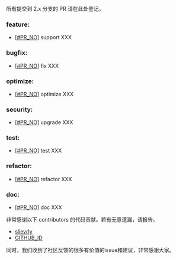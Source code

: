 <!--
    Licensed to the Apache Software Foundation (ASF) under one or more
    contributor license agreements.  See the NOTICE file distributed with
    this work for additional information regarding copyright ownership.
    The ASF licenses this file to You under the Apache License, Version 2.0
    (the "License"); you may not use this file except in compliance with
    the License.  You may obtain a copy of the License at

    http://www.apache.org/licenses/LICENSE-2.0
    
    Unless required by applicable law or agreed to in writing, software
    distributed under the License is distributed on an "AS IS" BASIS,
    WITHOUT WARRANTIES OR CONDITIONS OF ANY KIND, either express or implied.
    See the License for the specific language governing permissions and
    limitations under the License.
-->
所有提交到 2.x 分支的 PR 请在此处登记。

<!-- 请根据PR的类型添加 `变更记录` 到以下对应位置(feature/bugfix/optimize/test) 下 -->

### feature:

- [[#PR_NO](https://github.com/seata/seata/pull/PR_NO)] support XXX


### bugfix:

- [[#PR_NO](https://github.com/seata/seata/pull/PR_NO)] fix XXX


### optimize:


- [[#PR_NO](https://github.com/seata/seata/pull/PR_NO)] optimize XXX


### security:

- [[#PR_NO](https://github.com/seata/seata/pull/PR_NO)] upgrade XXX


### test:

- [[#PR_NO](https://github.com/seata/seata/pull/PR_NO)] test XXX


### refactor:

- [[#PR_NO](https://github.com/seata/seata/pull/PR_NO)] refactor XXX


### doc:

- [[#PR_NO](https://github.com/seata/seata/pull/PR_NO)] doc XXX


非常感谢以下 contributors 的代码贡献。若有无意遗漏，请报告。

<!-- 请确保您的 GitHub ID 在以下列表中 -->

- [slievrly](https://github.com/slievrly)
- [GITHUB_ID](https://github.com/GITHUB_ID)

同时，我们收到了社区反馈的很多有价值的issue和建议，非常感谢大家。
